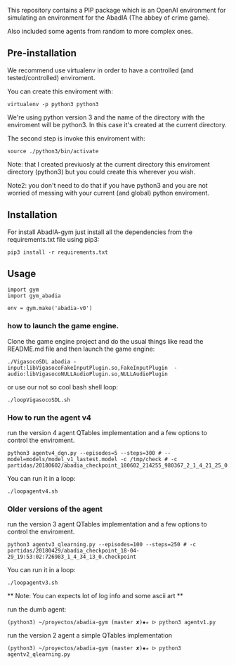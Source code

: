 This repository contains a PIP package which is an OpenAI environment for
simulating an environment for the AbadIA (The abbey of crime game).

Also included some agents from random to more complex ones.

## Pre-installation

We recommend use virtualenv in order to have a controlled (and tested/controlled) enviroment. 

You can create this enviroment with: 

```
virtualenv -p python3 python3
```

We're using python version 3 and the name of the directory with the enviroment will be python3. In this case it's created at the current directory.

The second step is invoke this enviroment with: 

```
source ./python3/bin/activate
```

Note: that I created previuosly at the current directory this enviroment directory (python3) but you could create this wherever you wish. 

Note2: you don't need to do that if you have python3 and you are not worried of messing with your current (and global) python enviroment.  


## Installation


For install AbadIA-gym just install all the dependencies from the requirements.txt file using pip3: 
 
```
pip3 install -r requirements.txt 
```


## Usage

```
import gym
import gym_abadia

env = gym.make('abadia-v0')
```

### how to launch the game engine. 

Clone the game engine project and do the usual things like read the README.md file and then launch the game engine: 

```
./VigasocoSDL abadia -input:libVigasocoFakeInputPlugin.so,FakeInputPlugin  -audio:libVigasocoNULLAudioPlugin.so,NULLAudioPlugin
```
or use our not so cool bash shell loop: 

```
./loopVigasocoSDL.sh
```

### How to run the agent v4

run the version 4 agent QTables implementation and a few options to control the enviroment.

```
python3 agentv4_dqn.py --episodes=5 --steps=300 # --model=models/model_v1_lastest.model -c /tmp/check # -c partidas/20180602/abadia_checkpoint_180602_214255_980367_2_1_4_21_25_0.checkpoint
```

You can run it in a loop: 

```
./loopagentv4.sh
```


### Older versions of the agent

run the version 3 agent QTables implementation and a few options to control the enviroment.

```
python3 agentv3_qlearning.py --episodes=100 --steps=250 # -c partidas/20180429/abadia_checkpoint_18-04-29_19:53:02:726983_1_4_34_13_0.checkpoint
```

You can run it in a loop: 

```
./loopagentv3.sh
```

** Note: You can expects lot of log info and some ascii art **

run the dumb agent: 

```
(python3) ~/proyectos/abadia-gym (master ✘)✹✭ ᐅ python3 agentv1.py
```

run the version 2 agent a simple QTables implementation

```
(python3) ~/proyectos/abadia-gym (master ✘)✹✭ ᐅ python3 agentv2_qlearning.py
```


